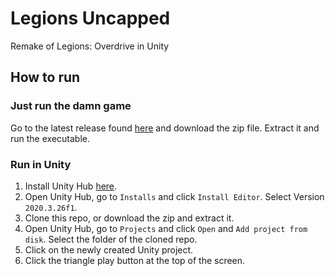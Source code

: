 # Legions Uncapped
Remake of Legions: Overdrive in Unity

## How to run
### Just run the damn game
Go to the latest release found [here](https://github.com/ArtimosPenguidor/legions-uncapped/releases) and download the zip file. Extract it and run the executable.

### Run in Unity
1. Install Unity Hub [here](https://unity.com/download).
2. Open Unity Hub, go to `Installs` and click `Install Editor`. Select Version `2020.3.26f1`.
3. Clone this repo, or download the zip and extract it.
4. Open Unity Hub, go to `Projects` and click `Open` and `Add project from disk`. Select the folder of the cloned repo.
5. Click on the newly created Unity project.
6. Click the triangle play button at the top of the screen.


